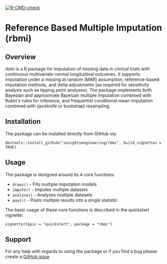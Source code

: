 <!-- badges: start -->
[![R-CMD-check](https://github.com/insightsengineering/rbmi/workflows/R-CMD-check/badge.svg)](https://github.com/insightsengineering/rbmi/actions)
<!-- badges: end -->


# Reference Based Multiple Imputation (rbmi)


## Overview

rbmi is a R package for imputation of missing data in clinical trials with continuous multivariate normal longitudinal outcomes. 
It supports imputation under a missing at random (MAR) assumption, reference-based imputation methods, 
and delta adjustments (as required for sensitivity analysis such as tipping point analyses). The package implements both Bayesian and 
approximate Bayesian multiple imputation combined with Rubin's rules for inference, and frequentist conditional mean imputation combined with 
(jackknife or bootstrap) resampling. 

## Installation

The package can be installed directly from GitHub via:

```
devtools::install_github("insightsengineering/rbmi", build_vignettes = TRUE)
```

## Usage

The package is designed around its 4 core functions:

- `draws()` - Fits multiple imputation models
- `impute()` - Imputes multiple datasets
- `analyse()` - Analyses multiple datasets
- `pool()` - Pools multiple results into a single statistic

The basic usage of these core functions is described in the quickstart vignette:

```
vignette(topic = "quickstart", package = "rbmi")
```

## Support

For any help with regards to using the package or if you find a bug please create a [GitHub issue](https://github.com/insightsengineering/rbmi/issues)
 
